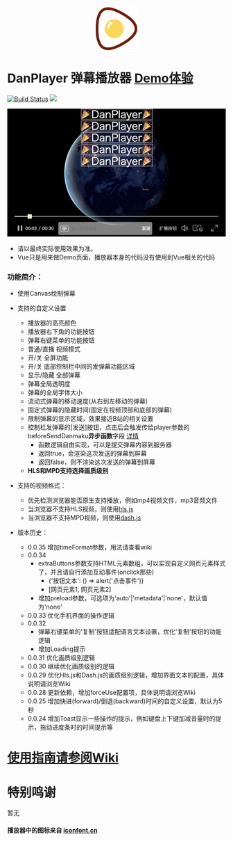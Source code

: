 <p align="center">
<img src="./logo.png" alt="DanPlayer" width="100">
</p>


# DanPlayer 弹幕播放器 [Demo体验](https://gzlock.github.io/danplayer)
[![Build Status](https://www.travis-ci.org/gzlock/danplayer.svg?branch=master)](https://www.travis-ci.org/gzlock/danplayer) [![](https://data.jsdelivr.com/v1/package/npm/danplayer/badge)](https://www.jsdelivr.com/package/npm/danplayer)

<p align="center">
<img src="./images/screenshot.png" alt="screenshot">
</p>

* 请以最终实际使用效果为准。
* Vue只是用来做Demo页面，播放器本身的代码没有使用到Vue相关的代码

### 功能简介：

- 使用Canvas绘制弹幕
- 支持的自定义设置
    - 播放器的高亮颜色
    - 播放器右下角的功能按钮
    - 弹幕右键菜单的功能按钮
    - 普通/直播 视频模式
    - 开/关 全屏功能
    - 开/关 底部控制栏中间的发弹幕功能区域
    - 显示/隐藏 全部弹幕
    - 弹幕全局透明度
    - 弹幕的全局字体大小
    - 流动式弹幕的移动速度(从右到左移动的弹幕)
    - 固定式弹幕的隐藏时间(固定在视频顶部和底部的弹幕)
    - 限制弹幕的显示区域，效果接近B站的相关设置
    - 控制栏发弹幕的[发送]按钮，点击后会触发传给player参数的beforeSendDanmaku**异步函数**字段 [详情](https://github.com/gzlock/danplayer/wiki/%E5%AE%8C%E6%95%B4%E7%9A%84%E5%8F%82%E6%95%B0%E5%AD%97%E6%AE%B5%E8%A1%A8)
        * 函数逻辑自由实现，可以是提交弹幕内容到服务器
        * 返回true，会渲染这次发送的弹幕到屏幕
        * 返回false，则不渲染这次发送的弹幕到屏幕
    - **HLS和MPD支持选择画质级别**
- 支持的视频格式：
    - 优先检测浏览器能否原生支持播放，例如mp4视频文件，mp3音频文件
    - 当浏览器不支持HLS视频，则使用[hls.js](https://github.com/video-dev/hls.js)
    - 当浏览器不支持MPD视频，则使用[dash.js](https://github.com/Dash-Industry-Forum/dash.js)
    
- 版本历史：
    - 0.0.35 增加timeFormat参数，用法请查看wiki
    - 0.0.34
        * extraButtons参数支持HTML元素数组，可以实现自定义网页元素样式了，并且请自行添加互动事件(onclick那些)  
            * {'按钮文本': () => alert('点击事件')}
            * \[网页元素1, 网页元素2\]
        * 增加preload参数，可选项为'auto'|'metadata'|'none'，默认值为'none'
    - 0.0.33 优化手机界面的操作逻辑
    - 0.0.32 
        * 弹幕右键菜单的'复制'按钮适配语言文本设置，优化'复制'按钮的功能逻辑
        * 增加Loading提示
    - 0.0.31 优化画质级别逻辑
    - 0.0.30 继续优化画质级别的逻辑
    - 0.0.29 优化Hls.js和Dash.js的画质级别逻辑，增加界面文本的配置，具体说明请浏览Wiki
    - 0.0.28 更新依赖，增加forceUse配置项，具体说明请浏览Wiki
    - 0.0.25 增加快进(forward)/倒退(backward)时间的自定义设置，默认为5秒
    - 0.0.24 增加Toast显示一些操作的提示，例如键盘上下键加减音量时的提示，拖动进度条时的时间提示等

# [使用指南请参阅Wiki](https://github.com/gzlock/danplayer/wiki)

# 特别鸣谢
暂无

#### 播放器中的图标来自 [iconfont.cn](https://www.iconfont.cn/collections/detail?cid=5375)

